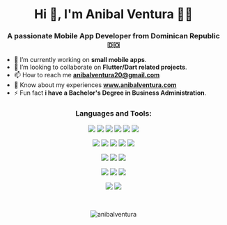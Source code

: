<h1 align="center">Hi 👋, I'm Anibal Ventura 👨‍💻</h1>
<h3 align="center">A passionate Mobile App Developer from Dominican Republic 🇩🇴</h3>

- 🔭 I’m currently working on **small mobile apps**.
- 👯 I’m looking to collaborate on **Flutter/Dart related projects**.
- 📫 How to reach me **anibalventura20@gmail.com**
- 📄 Know about my experiences **www.anibalventura.com**
- ⚡ Fun fact **i have a Bachelor's Degree in Business Administration**.

<h3 align="center">Languages and Tools:</h3>
<p align="center">
  <img src="https://img.shields.io/badge/-Flutter-02569B?style=flat&logo=flutter&logoColor=FFFFFF">
  <img src="https://img.shields.io/badge/-Dart-0175C2?style=flat&logo=dart&logoColor=FFFFFF">
  <img src="https://img.shields.io/badge/-Android-3DDC84?style=flat&logo=android&logoColor=FFFFFF">
  <img src="https://img.shields.io/badge/-Kotlin-0095D5?style=flat&logo=kotlin&logoColor=FFFFFF">
  <img src="https://img.shields.io/badge/-iOS-000000?style=flat&logo=apple&logoColor=FFFFFF">
  <img src="https://img.shields.io/badge/-Swift-FA7343?style=flat&logo=xcode&logoColor=FFFFFF">
</p>
<p align="center">
  <img src="https://img.shields.io/badge/-SQLite-003B57?style=flat&logo=sqlite&logoColor=FFFFFF">
  <img src="https://img.shields.io/badge/-Firebase-FFCA28?style=flat&logo=firebase&logoColor=FFFFFF">
  <img src="http://img.shields.io/badge/-Git-F05032?style=flat&logo=git&logoColor=FFFFFF">
  <img src="http://img.shields.io/badge/-Github-181717?style=flat&logo=github&logoColor=FFFFFF">
  <img src="https://img.shields.io/badge/-Figma-F24E1E?style=flat&logo=figma&logoColor=FFFFFF">
</p>
<p align="center">
  <img src="http://img.shields.io/badge/-VS%20Code-007ACC?style=flat&logo=visual%20studio%20code&logoColor=white">
  <img src="http://img.shields.io/badge/-Android Studio-3DDC84?style=flat&logo=android-studio&logoColor=FFFFFF">
  <img src="http://img.shields.io/badge/-Xcode-1575F9?style=flat&logo=xcode&logoColor=FFFFFF">
</p>
<p align="center">
  <img src = "https://img.shields.io/badge/-HTML5-E34F26?style=flat&logo=html5&logoColor=white">
  <img src = "https://img.shields.io/badge/-CSS3-1572B6?style=flat&logo=css3&logoColor=white">
  <img src = "https://img.shields.io/badge/-JavaScript-F7DF1E?style=flat&logo=javascript&logoColor=white">
</p>
<p align="center">
  <img src="https://img.shields.io/badge/-Bootstrap-563D7C?style=flat&logo=bootstrap&logoColor=white">
  <img src="https://img.shields.io/badge/-Sass-cc6699?style=flat&logo=sass&logoColor=ffffff">
</p>
</p>
<br>

<p align="center"><img align="center" src="https://github-readme-stats.vercel.app/api/top-langs/?username=anibalventura&theme=tokyonight&layout=compact" alt="anibalventura" /></p>
